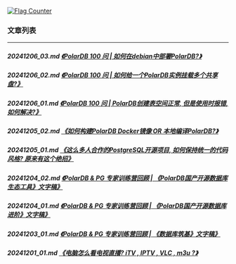 <a rel="nofollow" href="http://info.flagcounter.com/h9V1"  ><img src="http://s03.flagcounter.com/count/h9V1/bg_FFFFFF/txt_000000/border_CCCCCC/columns_2/maxflags_12/viewers_0/labels_0/pageviews_0/flags_0/"  alt="Flag Counter"  border="0"  ></a>  
  
### 文章列表  
----  
##### 20241206_03.md   [《PolarDB 100 问 | 如何在debian中部署PolarDB?》](20241206_03.md)  
##### 20241206_02.md   [《PolarDB 100 问 | 如何给一个PolarDB实例挂载多个共享盘?》](20241206_02.md)  
##### 20241206_01.md   [《PolarDB 100 问 | PolarDB创建表空间正常, 但是使用时报错, 如何解决?》](20241206_01.md)  
##### 20241205_02.md   [《如何构建PolarDB Docker镜像 OR 本地编译PolarDB?》](20241205_02.md)  
##### 20241205_01.md   [《这么多人合作的PostgreSQL开源项目, 如何保持统一的代码风格? 原来有这个绝招》](20241205_01.md)  
##### 20241204_02.md   [《PolarDB & PG 专家训练营回顾 | 《PolarDB国产开源数据库生态工具》文字稿》](20241204_02.md)  
##### 20241204_01.md   [《PolarDB & PG 专家训练营回顾 | 《PolarDB国产开源数据库进阶》文字稿》](20241204_01.md)  
##### 20241203_01.md   [《PolarDB & PG 专家训练营回顾 | 《数据库筑基》文字稿》](20241203_01.md)  
##### 20241201_01.md   [《电脑怎么看电视直播? iTV , IPTV , VLC , m3u ?》](20241201_01.md)  
